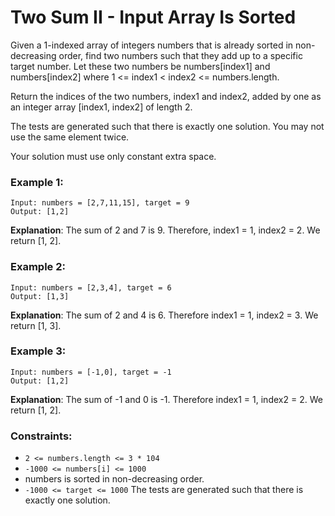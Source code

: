 # Two Sum II - Input Array Is Sorted

Given a 1-indexed array of integers numbers that is already sorted in non-decreasing order, 
find two numbers such that they add up to a specific target number. 
Let these two numbers be numbers[index1] and numbers[index2] where 1 <= index1 < index2 <= numbers.length.

Return the indices of the two numbers, index1 and index2, added by one as an integer array [index1, index2] of length 2.

The tests are generated such that there is exactly one solution. You may not use the same element twice.

Your solution must use only constant extra space.



### Example 1:

```
Input: numbers = [2,7,11,15], target = 9
Output: [1,2]
```

**Explanation**: The sum of 2 and 7 is 9. Therefore, index1 = 1, index2 = 2. We return [1, 2].

### Example 2:

```
Input: numbers = [2,3,4], target = 6
Output: [1,3]
```
**Explanation**: The sum of 2 and 4 is 6. Therefore index1 = 1, index2 = 3. We return [1, 3].


### Example 3:
```
Input: numbers = [-1,0], target = -1
Output: [1,2]
```

**Explanation**: The sum of -1 and 0 is -1. Therefore index1 = 1, index2 = 2. We return [1, 2].


### Constraints:

* `2 <= numbers.length <= 3 * 104`
* `-1000 <= numbers[i] <= 1000`
* numbers is sorted in non-decreasing order.
* `-1000 <= target <= 1000`
The tests are generated such that there is exactly one solution.